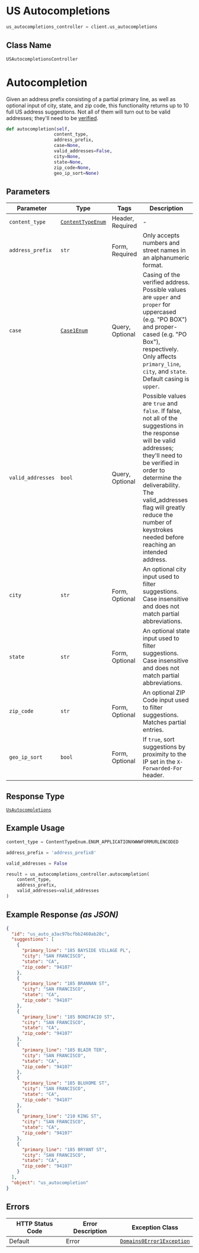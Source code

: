 # US Autocompletions

```python
us_autocompletions_controller = client.us_autocompletions
```

## Class Name

`USAutocompletionsController`


# Autocompletion

Given an address prefix consisting of a partial primary line, as well as optional input of city, state, and zip code, this functionality returns up to 10 full US address suggestions. Not all of them will turn out to be valid addresses; they'll need to be [verified](#operation/verification_us).

```python
def autocompletion(self,
                  content_type,
                  address_prefix,
                  case=None,
                  valid_addresses=False,
                  city=None,
                  state=None,
                  zip_code=None,
                  geo_ip_sort=None)
```

## Parameters

| Parameter | Type | Tags | Description |
|  --- | --- | --- | --- |
| `content_type` | [`ContentTypeEnum`](../../doc/models/content-type-enum.md) | Header, Required | - |
| `address_prefix` | `str` | Form, Required | Only accepts numbers and street names in an alphanumeric format. |
| `case` | [`Case1Enum`](../../doc/models/case-1-enum.md) | Query, Optional | Casing of the verified address. Possible values are `upper` and `proper` for uppercased (e.g. "PO BOX") and proper-cased (e.g. "PO Box"), respectively. Only affects `primary_line`, `city`, and `state`. Default casing is `upper`. |
| `valid_addresses` | `bool` | Query, Optional | Possible values are `true` and `false`. If false, not all of the suggestions in the response will be valid addresses; they'll need to be verified in order to determine the deliverability. The valid_addresses flag will greatly reduce the number of keystrokes needed before reaching an intended address. |
| `city` | `str` | Form, Optional | An optional city input used to filter suggestions. Case insensitive and does not match partial abbreviations. |
| `state` | `str` | Form, Optional | An optional state input used to filter suggestions. Case insensitive and does not match partial abbreviations. |
| `zip_code` | `str` | Form, Optional | An optional ZIP Code input used to filter suggestions. Matches partial entries. |
| `geo_ip_sort` | `bool` | Form, Optional | If `true`, sort suggestions by proximity to the IP set in the `X-Forwarded-For` header. |

## Response Type

[`UsAutocompletions`](../../doc/models/us-autocompletions.md)

## Example Usage

```python
content_type = ContentTypeEnum.ENUM_APPLICATIONXWWWFORMURLENCODED

address_prefix = 'address_prefix8'

valid_addresses = False

result = us_autocompletions_controller.autocompletion(
    content_type,
    address_prefix,
    valid_addresses=valid_addresses
)
```

## Example Response *(as JSON)*

```json
{
  "id": "us_auto_a3ac97bcfbb2460ab20c",
  "suggestions": [
    {
      "primary_line": "185 BAYSIDE VILLAGE PL",
      "city": "SAN FRANCISCO",
      "state": "CA",
      "zip_code": "94107"
    },
    {
      "primary_line": "185 BRANNAN ST",
      "city": "SAN FRANCISCO",
      "state": "CA",
      "zip_code": "94107"
    },
    {
      "primary_line": "185 BONIFACIO ST",
      "city": "SAN FRANCISCO",
      "state": "CA",
      "zip_code": "94107"
    },
    {
      "primary_line": "185 BLAIR TER",
      "city": "SAN FRANCISCO",
      "state": "CA",
      "zip_code": "94107"
    },
    {
      "primary_line": "185 BLUXOME ST",
      "city": "SAN FRANCISCO",
      "state": "CA",
      "zip_code": "94107"
    },
    {
      "primary_line": "210 KING ST",
      "city": "SAN FRANCISCO",
      "state": "CA",
      "zip_code": "94107"
    },
    {
      "primary_line": "185 BRYANT ST",
      "city": "SAN FRANCISCO",
      "state": "CA",
      "zip_code": "94107"
    }
  ],
  "object": "us_autocompletion"
}
```

## Errors

| HTTP Status Code | Error Description | Exception Class |
|  --- | --- | --- |
| Default | Error | [`Domains0Error1Exception`](../../doc/models/domains-0-error-1-exception.md) |

